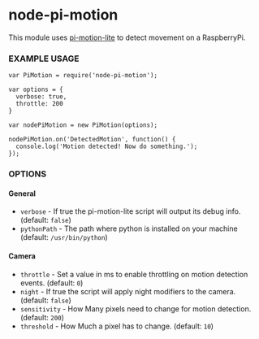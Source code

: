 # node-pi-motion

This module uses [pi-motion-lite](https://github.com/pageauc/pi-motion-lite) to detect movement on a RaspberryPi.

### EXAMPLE USAGE

```
var PiMotion = require('node-pi-motion');

var options = {
  verbose: true,
  throttle: 200
}

var nodePiMotion = new PiMotion(options);

nodePiMotion.on('DetectedMotion', function() {
  console.log('Motion detected! Now do something.');
});
```

### OPTIONS

#### General
- `verbose` - If true the pi-motion-lite script will output its debug info. (default: `false`)
- `pythonPath` - The path where python is installed on your machine (default: `/usr/bin/python`)

#### Camera
- `throttle` - Set a value in ms to enable throttling on motion detection events. (default: `0`)
- `night` - If true the script will apply night modifiers to the camera. (default: `false`)
- `sensitivity` - How Many pixels need to change for motion detection. (default: `200`)
- `threshold` - How Much a pixel has to change. (default: `10`)
